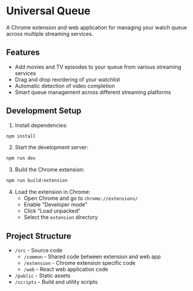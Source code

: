 # Universal Queue

A Chrome extension and web application for managing your watch queue across multiple streaming services.

## Features

- Add movies and TV episodes to your queue from various streaming services
- Drag and drop reordering of your watchlist
- Automatic detection of video completion
- Smart queue management across different streaming platforms

## Development Setup

1. Install dependencies:
```bash
npm install
```

2. Start the development server:
```bash
npm run dev
```

3. Build the Chrome extension:
```bash
npm run build:extension
```

4. Load the extension in Chrome:
   - Open Chrome and go to `chrome://extensions/`
   - Enable "Developer mode"
   - Click "Load unpacked"
   - Select the `extension` directory

## Project Structure

- `/src` - Source code
  - `/common` - Shared code between extension and web app
  - `/extension` - Chrome extension specific code
  - `/web` - React web application code
- `/public` - Static assets
- `/scripts` - Build and utility scripts 